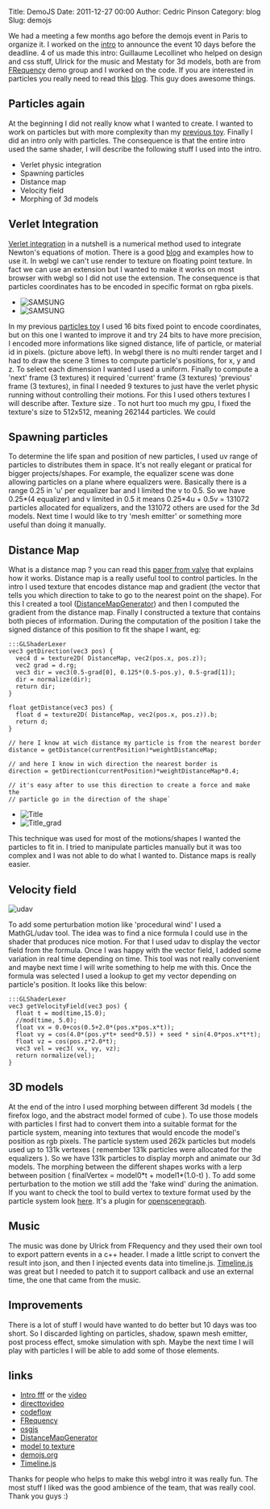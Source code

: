 Title: DemoJS
Date: 2011-12-27 00:00
Author: Cedric Pinson
Category: blog
Slug: demojs

We had a meeting a few months ago before the demojs event in Paris to
organize it. I worked on the
[intro](demojs-fff/) to announce the event 10
days before the deadline. 4 of us made this intro: Guillaume Lecollinet
who helped on design and css stuff, Ulrick for the music and Mestaty for
3d models, both are from [FRequency](http://frequency.fr/) demo group
and I worked on the code. If you are interested in particles you really
need to read this [blog](http://directtovideo.wordpress.com/). This guy
does awesome things.

Particles again
---------------

At the beginning I did not really know what I wanted to create. I wanted
to work on particles but with more complexity than my [previous
toy]({filename}/webgl-particles.md). Finally I did an
intro only with particles. The consequence is that the entire intro used
the same shader, I will describe the following stuff I used into the
intro.

-   Verlet physic integration
-   Spawning particles
-   Distance map
-   Velocity field
-   Morphing of 3d models

Verlet Integration
------------------

[Verlet integration](http://en.wikipedia.org/wiki/Verlet_integration) in
a nutshell is a numerical method used to integrate Newton's equations of
motion. There is a good
[blog](http://codeflow.org/entries/2010/nov/29/verlet-collision-with-impulse-preservation/)
and examples how to use it. In webgl we can't use render to texture on
floating point texture. In fact we can use an extension but I wanted to
make it works on most browser with webgl so I did not use the extension.
The consequence is that particles coordinates has to be encoded in
specific format on rgba pixels.

-   ![](media/2011/11/buffers.jpg "SAMSUNG")
-   ![](media/2011/11/pixels.jpg "SAMSUNG")

In my previous [particles
toy]({filename}/webgl-particles.md) I used 16 bits fixed
point to encode coordinates, but on this one I wanted to improve it and
try 24 bits to have more precision, I encoded more informations like
signed distance, life of particle, or material id in pixels. (picture
above left). In webgl there is no multi render target and I had to draw
the scene 3 times to compute particle's positions, for x, y and z. To
select each dimension I wanted I used a uniform.
Finally to compute a 'next' frame (3 textures) it required 'current'
frame (3 textures) 'previous' frame (3 textures), in final I needed 9
textures to just have the verlet physic running without controlling
their motions. For this I used others textures I will describe after.
Texture size . To not hurt too much my gpu, I fixed the texture's size
to 512x512, meaning 262144 particles. We could

Spawning particles
------------------

To determine the life span and position of new particles, I used uv
range of particles to distributes them in space. It's not really elegant
or pratical for bigger projects/shapes. For example, the equalizer scene
was done allowing particles on a plane where equalizers were. Basically
there is a range 0.25 in 'u' per equalizer bar and I limited the v to
0.5. So we have 0.25\*(4 equalizer) and v limited in 0.5 it means
0.25\*4u + 0.5v = 131072 particles allocated for equalizers, and the
131072 others are used for the 3d models. Next time I would like to try
'mesh emitter' or something more useful than doing it manually.

Distance Map
------------

What is a distance map ? you can read this [paper from
valve](http://www.valvesoftware.com/publications/2007/SIGGRAPH2007_AlphaTestedMagnification.pdf)
that explains how it works.
Distance map is a really useful tool to control particles. In the intro
I used texture that encodes distance map and gradient (the vector that
tells you which direction to take to go to the nearest point on the
shape). For this I created a tool
([DistanceMapGenerator](https://github.com/cedricpinson/DistanceMapGenerator))
and then I computed the gradient from the distance map. Finally I
constructed a texture that contains both pieces of information. During
the computation of the position I take the signed distance of this
position to fit the shape I want, eg:

    :::GLShaderLexer
    vec3 getDirection(vec3 pos) {
      vec4 d = texture2D( DistanceMap, vec2(pos.x, pos.z));
      vec2 grad = d.rg;
      vec3 dir = vec3(0.5-grad[0], 0.125*(0.5-pos.y), 0.5-grad[1]);
      dir = normalize(dir);
      return dir;
    }

    float getDistance(vec3 pos) {
      float d = texture2D( DistanceMap, vec2(pos.x, pos.z)).b;
      return d;
    }

    // here I know at wich distance my particle is from the nearest border
    distance = getDistance(currentPosition)*weightDistanceMap;

    // and here I know in wich direction the nearest border is
    direction = getDirection(currentPosition)*weightDistanceMap*0.4;

    // it's easy after to use this direction to create a force and make the
    // particle go in the direction of the shape`

-   ![](media/2011/11/Title.jpg "Title")
-   ![](media/2011/11/Title_grad.jpg "Title_grad")

This technique was used for most of the motions/shapes I wanted the
particles to fit in. I tried to manipulate particles manually but it was
too complex and I was not able to do what I wanted to. Distance maps is
really easier.

Velocity field
--------------

![](media/2011/11/udav1.jpg "udav")

To add some perturbation motion like 'procedural wind' I used a
MathGL/udav tool. The idea was to find a nice formula I could use in the
shader that produces nice motion. For that I used udav to display the
vector field from the formula. Once I was happy with the vector field, I
added some variation in real time depending on time. This tool was not
really convenient and maybe next time I will write something to help me
with this. Once the formula was selected I used a lookup to get my
vector depending on particle's position. It looks like this below:

    :::GLShaderLexer
    vec3 getVelocityField(vec3 pos) {
      float t = mod(time,15.0);
      //mod(time, 5.0);
      float vx = 0.0+cos(0.5+2.0*(pos.x*pos.x*t));
      float vy = cos(4.0*(pos.y*t+ seed*0.5)) + seed * sin(4.0*pos.x*t*t);
      float vz = cos(pos.z*2.0*t);
      vec3 vel = vec3( vx, vy, vz);
      return normalize(vel);
    }

3D models
---------

At the end of the intro I used morphing between different 3d models (
the firefox logo, and the abstract model formed of cube ). To use those
models with particles I first had to convert them into a suitable format
for the particle system, meaning into textures that would encode the
model's position as rgb pixels. The particle system used 262k particles
but models used up to 131k vertexes ( remember 131k particles were
allocated for the equalizers ). So we have 131k particles to display
morph and animate our 3d models. The morphing between the different
shapes works with a lerp between position ( finalVertex = model0\*t +
model1\*(1.0-t) ). To add some perturbation to the motion we still add
the 'fake wind' during the animation. If you want to check the tool to
build vertex to texture format used by the particle system look
[here](https://github.com/cedricpinson/osg/tree/master/src/osgPlugins/vert2text32).
It's a plugin for [openscenegraph](http://www.openscenegraph.org/).

Music
-----

The music was done by Ulrick from FRequency and they used their own tool
to export pattern events in a c++ header. I made a little script to
convert the result into json, and then I injected events data into
timeline.js. [Timeline.js](https://github.com/cedricpinson/timeline.js)
was great but I needed to patch it to support callback and use an
external time, the one that came from the music.

Improvements
------------

There is a lot of stuff I would have wanted to do better but 10 days was
too short. So I discarded lighting on particles, shadow, spawn mesh
emitter, post process effect, smoke simulation with sph. Maybe the next
time I will play with particles I will be able to add some of those
elements.

links
-----

-   [Intro fff](demojs-fff/) or the
    [video](http://www.youtube.com/watch?v=DHup1JfEsXo)
-   [directtovideo](http://directtovideo.wordpress.com/)
-   [codeflow](http://codeflow.org/)
-   [FRequency](http://frequency.fr/)
-   [osgjs](http://osgjs.org)
-   [DistanceMapGenerator](https://github.com/cedricpinson/DistanceMapGenerator)
-   [model to
    texture](https://github.com/cedricpinson/osg/tree/master/src/osgPlugins/vert2text32)
-   [demojs.org](http://demojs.org/)
-   [Timeline.js](https://github.com/cedricpinson/timeline.js)

Thanks for people who helps to make this webgl intro it was really fun.
The most stuff I liked was the good ambience of the team, that was
really cool. Thank you guys :)
